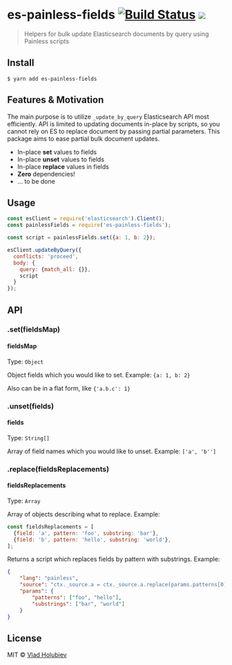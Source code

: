 # es-painless-fields [![Build Status](https://travis-ci.org/vladgolubev/es-painless-fields.svg?branch=master)](https://travis-ci.org/vladgolubev/es-painless-fields) ![](https://img.shields.io/badge/code_style-prettier-ff69b4.svg)

> Helpers for bulk update Elasticsearch documents by query using Painless scripts

## Install

```
$ yarn add es-painless-fields
```

## Features & Motivation

The main purpose is to utilize `_update_by_query` Elasticsearch API most efficiently.
API is limited to updating documents in-place by scripts, so you cannot rely on ES to replace document by passing partial parameters. This package aims to ease partial bulk document updates.

* In-place **set** values to fields
* In-place **unset** values to fields
* In-place **replace** values in fields
* **Zero** dependencies!
* ... to be done

## Usage

```js
const esClient = require('elasticsearch').Client();
const painlessFields = require('es-painless-fields');

const script = painlessFields.set({a: 1, b: 2});

esClient.updateByQuery({
  conflicts: 'proceed',
  body: {
    query: {match_all: {}},
    script
  }
});

```

## API

### .set(fieldsMap)

#### fieldsMap

Type: `Object`

Object fields which you would like to set. Example: `{a: 1, b: 2}`

Also can be in a flat form, like `{'a.b.c': 1}`

### .unset(fields)

#### fields

Type: `String[]`

Array of field names which you would like to unset. Example: `['a', 'b'']`

### .replace(fieldsReplacements)

#### fieldsReplacements

Type: `Array`

Array of objects describing what to replace. Example: 

```js
const fieldsReplacements = [
  {field: 'a', pattern: 'foo', substring: 'bar'},
  {field: 'b', pattern: 'hello', substring: 'world'},
];
``` 

Returns a script which replaces fields by pattern with substrings. Example:

```json
{
	"lang": "painless",
	"source": "ctx._source.a = ctx._source.a.replace(params.patterns[0], params.substrings[0]); ctx._source.b = ctx._source.b.replace(params.patterns[1], params.substrings[1]);",
	"params": {
		"patterns": ["foo", "hello"],
		"substrings": ["bar", "world"]
	}
}
```

## License

MIT © [Vlad Holubiev](https://vladholubiev.com)


